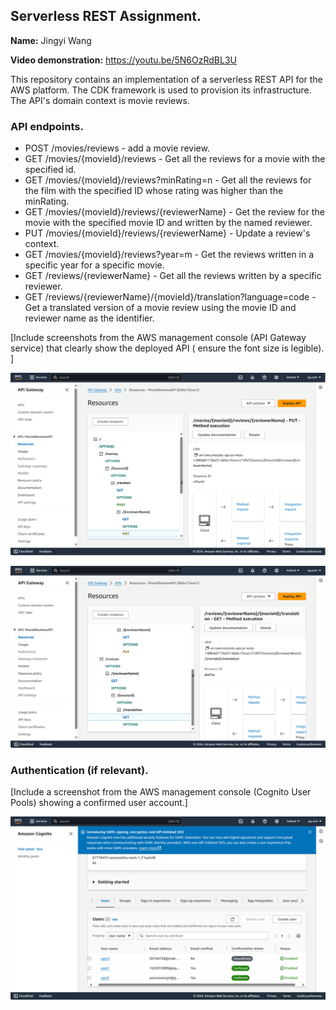 ## Serverless REST Assignment.

__Name:__ Jingyi Wang

__Video demonstration:__ https://youtu.be/5N6OzRdBL3U

This repository contains an implementation of a serverless REST API for the AWS platform. The CDK framework is used to provision its infrastructure. The API's domain context is movie reviews.

### API endpoints.

+ POST /movies/reviews - add a movie review.
+ GET /movies/{movieId}/reviews - Get all the reviews for a movie with the specified id.
+ GET /movies/{movieId}/reviews?minRating=n - Get all the reviews for the film with the specified ID whose rating was higher than the minRating.
+ GET /movies/{movieId}/reviews/{reviewerName} - Get the review for the movie with the specified movie ID and written by the named reviewer.
+ PUT /movies/{movieId}/reviews/{reviewerName} - Update a review's context.
+ GET /movies/{movieId}/reviews?year=m - Get the reviews written in a specific year for a specific movie.
+ GET /reviews/{reviewerName} - Get all the reviews written by a specific reviewer.
+ GET /reviews/{reviewerName}/{movieId}/translation?language=code - Get a translated version of a movie review using the movie ID and reviewer name as the identifier.

[Include screenshots from the AWS management console (API Gateway service) that clearly show the deployed API ( ensure the font size is legible). ]

![](./images/api1.png)

![](./images/api2.png)

### Authentication (if relevant).

[Include a screenshot from the AWS management console (Cognito User Pools) showing a confirmed user account.]

![](./images/pool.png)

